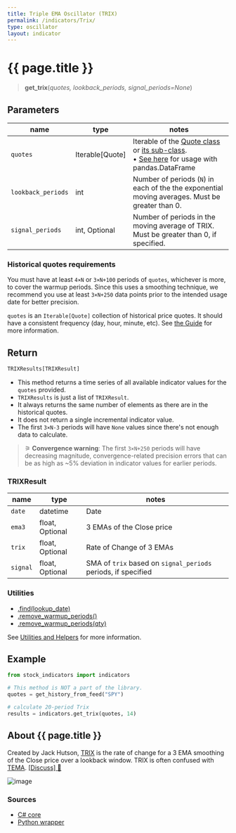 ```yaml
---
title: Triple EMA Oscillator (TRIX)
permalink: /indicators/Trix/
type: oscillator
layout: indicator
---
```


# {{ page.title }}

><span class="indicator-syntax">**get_trix**(*quotes, lookback_periods, signal_periods=None*)</span>

## Parameters

| name | type | notes
| -- |-- |--
| `quotes` | Iterable[Quote] | Iterable of the [Quote class]({{site.baseurl}}/guide/#historical-quotes) or [its sub-class]({{site.baseurl}}/guide/#using-custom-quote-classes). <br><span class='qna-dataframe'> • [See here]({{site.baseurl}}/guide/#using-pandasdataframe) for usage with pandas.DataFrame</span>
| `lookback_periods` | int | Number of periods (`N`) in each of the the exponential moving averages.  Must be greater than 0.
| `signal_periods` | int, Optional | Number of periods in the moving average of TRIX.  Must be greater than 0, if specified.

### Historical quotes requirements

You must have at least `4×N` or `3×N+100` periods of `quotes`, whichever is more, to cover the warmup periods.  Since this uses a smoothing technique, we recommend you use at least `3×N+250` data points prior to the intended usage date for better precision.

`quotes` is an `Iterable[Quote]` collection of historical price quotes.  It should have a consistent frequency (day, hour, minute, etc).  See [the Guide]({{site.baseurl}}/guide/#historical-quotes) for more information.

## Return

```python
TRIXResults[TRIXResult]
```

- This method returns a time series of all available indicator values for the `quotes` provided.
- `TRIXResults` is just a list of `TRIXResult`.
- It always returns the same number of elements as there are in the historical quotes.
- It does not return a single incremental indicator value.
- The first `3×N-3` periods will have `None` values since there's not enough data to calculate.

>&#9886; **Convergence warning**: The first `3×N+250` periods will have decreasing magnitude, convergence-related precision errors that can be as high as ~5% deviation in indicator values for earlier periods.

### TRIXResult

| name | type | notes
| -- |-- |--
| `date` | datetime | Date
| `ema3` | float, Optional | 3 EMAs of the Close price
| `trix` | float, Optional | Rate of Change of 3 EMAs
| `signal` | float, Optional | SMA of `trix` based on `signal_periods` periods, if specified

### Utilities

- [.find(lookup_date)]({{site.baseurl}}/utilities#find-indicator-result-by-date)
- [.remove_warmup_periods()]({{site.baseurl}}/utilities#remove-warmup-periods)
- [.remove_warmup_periods(qty)]({{site.baseurl}}/utilities#remove-warmup-periods)

See [Utilities and Helpers]({{site.baseurl}}/utilities#utilities-for-indicator-results) for more information.

## Example

```python
from stock_indicators import indicators

# This method is NOT a part of the library.
quotes = get_history_from_feed("SPY")

# calculate 20-period Trix
results = indicators.get_trix(quotes, 14)
```

## About {{ page.title }}

Created by Jack Hutson, [TRIX](https://en.wikipedia.org/wiki/Trix_(technical_analysis)) is the rate of change for a 3 EMA smoothing of the Close price over a lookback window.  TRIX is often confused with [TEMA](../Tema#content).
[[Discuss] &#128172;]({{site.dotnet.repo}}/discussions/234 "Community discussion about this indicator")

![image]({{site.dotnet.charts}}/Trix.png)

### Sources

- [C# core]({{site.dotnet.src}}/s-z/Trix/Trix.Series.cs)
- [Python wrapper]({{site.python.src}}/trix.py)
